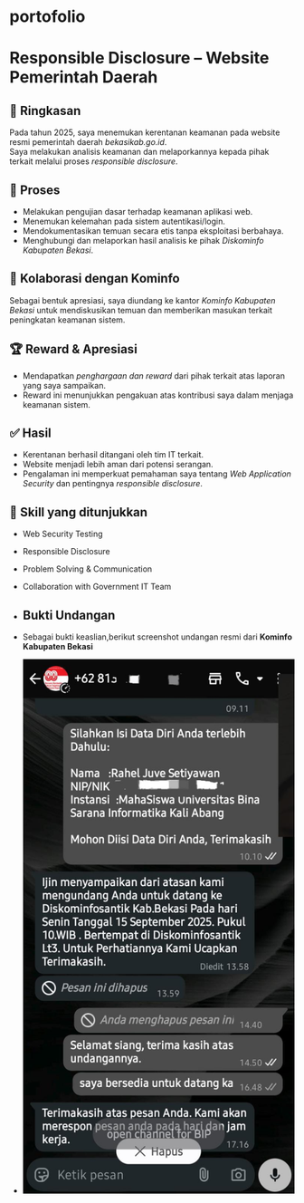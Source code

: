 # portofolio

# Responsible Disclosure – Website Pemerintah Daerah

## 📌 Ringkasan
Pada tahun 2025, saya menemukan kerentanan keamanan pada website resmi pemerintah daerah *bekasikab.go.id*.  
Saya melakukan analisis keamanan dan melaporkannya kepada pihak terkait melalui proses *responsible disclosure*.

## 🔎 Proses
- Melakukan pengujian dasar terhadap keamanan aplikasi web.
- Menemukan kelemahan pada sistem autentikasi/login.
- Mendokumentasikan temuan secara etis tanpa eksploitasi berbahaya.
- Menghubungi dan melaporkan hasil analisis ke pihak *Diskominfo Kabupaten Bekasi*.

## 🤝 Kolaborasi dengan Kominfo
Sebagai bentuk apresiasi, saya diundang ke kantor *Kominfo Kabupaten Bekasi* untuk mendiskusikan temuan dan memberikan masukan terkait peningkatan keamanan sistem.

## 🏆 Reward & Apresiasi
- Mendapatkan *penghargaan dan reward* dari pihak terkait atas laporan yang saya sampaikan.  
- Reward ini menunjukkan pengakuan atas kontribusi saya dalam menjaga keamanan sistem.

## ✅ Hasil
- Kerentanan berhasil ditangani oleh tim IT terkait.
- Website menjadi lebih aman dari potensi serangan.
- Pengalaman ini memperkuat pemahaman saya tentang *Web Application Security* dan pentingnya *responsible disclosure*.

## 🚀 Skill yang ditunjukkan
- Web Security Testing
- Responsible Disclosure
- Problem Solving & Communication
- Collaboration with Government IT Team

- ## Bukti Undangan
- Sebagai bukti keaslian,berikut screenshot undangan resmi dari **Kominfo Kabupaten Bekasi**
- ![Undangan Kominfo](./undangan-kominfo.png)
